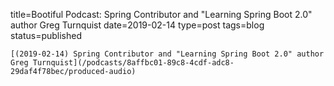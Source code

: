 
title=Bootiful Podcast: Spring Contributor and "Learning Spring Boot 2.0" author Greg Turnquist
date=2019-02-14
type=post
tags=blog
status=published
~~~~~~
[(2019-02-14) Spring Contributor and "Learning Spring Boot 2.0" author Greg Turnquist](/podcasts/8affbc01-89c8-4cdf-adc8-29daf4f78bec/produced-audio) 
            